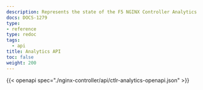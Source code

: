 ```yaml
---
description: Represents the state of the F5 NGINX Controller Analytics REST API.
docs: DOCS-1279
type:
- reference
type: redoc
tags:
  - api
title: Analytics API
toc: false
weight: 200
---
```


{{< openapi spec="./nginx-controller/api/ctlr-analytics-openapi.json" >}}
